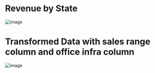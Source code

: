 # Revenue by State
![image](https://user-images.githubusercontent.com/46674359/137152338-1b8d7c33-b14d-4bc3-8ea9-3f3641b83da6.png)

# Transformed Data with sales range column and office infra column
![image](https://user-images.githubusercontent.com/46674359/137152629-8c7a06af-43c4-4aff-816a-aa7b2b0f3fb9.png)

